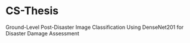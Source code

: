 # CS-Thesis
Ground-Level Post-Disaster Image Classification Using DenseNet201 for Disaster Damage Assessment
